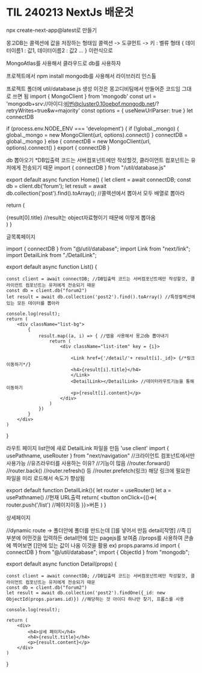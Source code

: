 # TIL 240213 NextJs 배운것

npx create-next-app@latest로 만들기

몽고DB는 콜렉션에 값을 저장하는 형태임
콜렉션 -> 도큐먼트 -> 키 : 벨류 형태
{ 데이터이름1 : 값1, 데이터이름2 : 값2 ... } 이런식으로

MongoAtlas를 사용해서 클라우드로 db를 사용하자

프로젝트에서 npm install mongodb를 사용해서 라이브러리 인스톨


프로젝트 폴더에 util/database.js 생성
이것은 몽고디비팀에서 만들어준 코드임 그대로 쓰면 됨
import { MongoClient } from 'mongodb'
const url = 'mongodb+srv://아이디:비번@cluster0.10oebof.mongodb.net/?retryWrites=true&w=majority'
const options = { useNewUrlParser: true }
let connectDB

if (process.env.NODE_ENV === 'development') {
  if (!global._mongo) {
    global._mongo = new MongoClient(url, options).connect()
  }
  connectDB = global._mongo
} else {
  connectDB = new MongoClient(url, options).connect()
}
export { connectDB }





db 뽑아오기 
*DB입출력 코드는 서버컴포넌트에만 작성할것, 클라이언트 컴포넌트는 유저에게 전송되기 때문
import { connectDB } from "/util/database.js"

export default async function Home() {
  let client = await connectDB;
  const db = client.db('forum');
  let result = await db.collection('post').find().toArray(); //콜렉션에서 뽑아서 모두 배열로 뽑아라

  return (
    <main>
      {result[0].title} //result는 object자료형이기 때문에 이렇게 뽑아옴
    </main>
  )
}


글목록페이지

import { connectDB } from "@/util/database";
import Link from "next/link";
import DetailLink from "./DetailLink";


export default async function List() {

    const client = await connectDB; //DB입출력 코드는 서버컴포넌트에만 작성할것, 클라이언트 컴포넌트는 유저에게 전송되기 때문
    const db = client.db("forum2")
    let result = await db.collection('post2').find().toArray() //특정컬렉션에 있는 모든 데이터를 뽑아라

    console.log(result);
    return (
        <div className="list-bg">
            {
                result.map((a, i) => { //맵을 사용해서 몽고db 뽑아내기
                    return (
                        <div className="list-item" key = {i}>
                            
                            <Link href={'/detail/'+ result[i]._id}> {/*링크이동하기*/}
                            <h4>{result[i].title}</h4> 
                            </Link>
                            <DetailLink></DetailLink> //데이터라우트기능을 통해 이동하기
                            <p>{result[i].content}</p>
                        </div>
                    )
                })
            }
        </div>
    )
}


라우트 페이지 list안에 새로 DetailLink 파일을 만듬
'use client'
import { usePathname, useRouter } from "next/navigation" //크라이언트 컴포넌트에서만 사용가능
//유즈라우터를 사용하는 이유?
//기능이 많음
//router.forward()
//router.back() 
//router.refresh() 등
//router.prefetch(링크) 해당 링크에 필요한 파일을 미리 로드해서 속도가 향상됨


export default function DetailLink(){
    let router = useRouter()
    let a = usePathname() //현재 URL출력
    return(
        <button onClick={()=>{
            router.push('/list') //페이지이동
        }}>버튼</button>
    )
}


상세페이지

//dynamic route -> 폴더안에 폴더를 만드는데 []를 넣어서 만듬 detail\[작명] 
//즉 []부분에 어떤것을 입력하든 detall안에 있는 pagejs를 보여줌
//props를 사용하여 콘솔에 찍어보면 []안에 있는 값이 나옴 이것을 활용 ex) props.params.id
import { connectDB } from "@/util/database";
import { ObjectId } from "mongodb";

export default async function Detail(props) {

    const client = await connectDB; //DB입출력 코드는 서버컴포넌트에만 작성할것, 클라이언트 컴포넌트는 유저에게 전송되기 때문
    const db = client.db("forum2")
    let result = await db.collection('post2').findOne({_id: new ObjectId(props.params.id)}) //해당하는 것 아이디 하나만 찾기, 프롭스를 사용
    
    console.log(result);
    
    return (
        <div>
            <h4>상세 페이지</h4>
            <h4>{result.title}</h4>
            <p>{result.content}</p>
        </div>
    )
}


